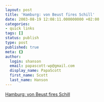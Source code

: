 ```yaml
---
layout: post
title: 'Hamburg: von Beust fires Schill'
date: 2003-08-19 12:08:11.000000000 +02:00
categories:
- quick links
tags: []
status: publish
type: post
published: true
meta: {}
author:
  login: shanson
  email: papascott-wp@gmail.com
  display_name: PapaScott
  first_name: Scott
  last_name: Hanson
---
```

<p><a title="Ding dong, the witch is dead!" href="http://193.97.251.30/ndr/regional/hh/20030819/wellinghausen.html">Hamburg: von Beust fires Schill</a></p>
